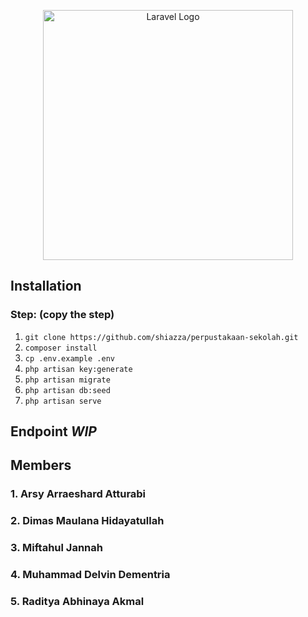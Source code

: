 <p align="center"><a href="https://laravel.com" target="_blank"><img src="https://raw.githubusercontent.com/laravel/art/master/logo-lockup/5%20SVG/2%20CMYK/1%20Full%20Color/laravel-logolockup-cmyk-red.svg" width="400" alt="Laravel Logo"></a></p>

## Installation
### Step: (copy the step)
1. `git clone https://github.com/shiazza/perpustakaan-sekolah.git`
2. `composer install`
3. `cp .env.example .env`
4. `php artisan key:generate`
5. `php artisan migrate`
6. `php artisan db:seed`
7. `php artisan serve`
## Endpoint *WIP*

## Members
### 1. Arsy Arraeshard Atturabi
### 2. Dimas Maulana Hidayatullah
### 3. Miftahul Jannah 
### 4. Muhammad Delvin Dementria
### 5. Raditya Abhinaya Akmal